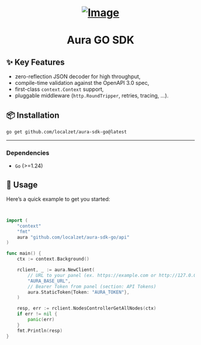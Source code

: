 <h1 align="center"><a href="#"><img src="https://static.zorin.space/assets/media/logos/ZorinProjectsSP.svg" alt="Image"></a></h1>

<h1 align="center">Aura GO SDK</h1>


## ✨ Key Features

- zero-reflection JSON decoder for high throughput,
- compile-time validation against the OpenAPI 3.0 spec,
- first-class `context.Context` support,
- pluggable middleware (`http.RoundTripper`, retries, tracing, …).

## 📦 Installation

```bash
go get github.com/localzet/aura-sdk-go@latest
````

---

### Dependencies
- `Go` (>=1.24)

## 🚀 Usage

Here’s a quick example to get you started:

```go


import (
	"context"
	"fmt"
	aura "github.com/localzet/aura-sdk-go/api"
)

func main() {
	ctx := context.Background()

	rclient, _ := aura.NewClient(
        // URL to your panel (ex. https://example.com or http://127.0.0.1:3000)
		"AURA_BASE_URL",
		// Bearer Token from panel (section: API Tokens)
        aura.StaticToken{Token: "AURA_TOKEN"},
	)

	resp, err := rclient.NodesControllerGetAllNodes(ctx)
	if err != nil {
		panic(err)
	}
	fmt.Println(resp)
}
```